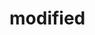 # modified

<div ace-editor style="min-height: 200px; width:50%;>
       
       ```javascript
              console.log('hii welcome pc..');
       ```
    
 </div>
